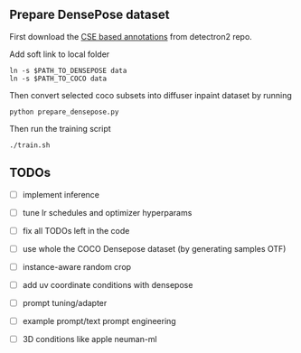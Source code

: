 ## Prepare DensePose dataset

First download the [CSE based annotations](https://github.com/facebookresearch/detectron2/blob/main/projects/DensePose/doc/DENSEPOSE_DATASETS.md#continuous-surface-embeddings-annotations) from detectron2 repo.

Add soft link to local folder
 
```
ln -s $PATH_TO_DENSEPOSE data
ln -s $PATH_TO_COCO data
```

Then convert selected coco subsets into diffuser inpaint dataset by running

```
python prepare_densepose.py
```

Then run the training script
```
./train.sh
```

## TODOs

- [ ] implement inference
- [ ] tune lr schedules and optimizer hyperparams
- [ ] fix all TODOs left in the code
- [ ] use whole the COCO Densepose dataset (by generating samples OTF)
- [ ] instance-aware random crop
- [ ] add uv coordinate conditions with densepose
- [ ] prompt tuning/adapter
- [ ] example prompt/text prompt engineering
- [ ] 3D conditions like apple neuman-ml

